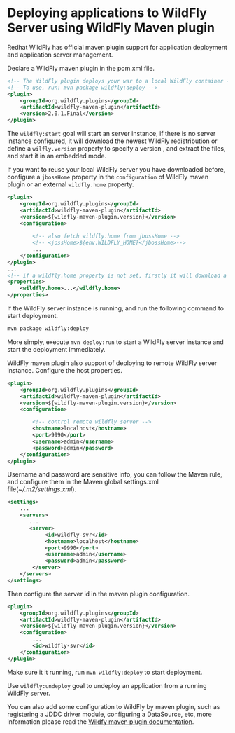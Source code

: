 # Deploying applications to WildFly Server using WildFly Maven plugin

Redhat WildFly has official maven plugin support for application deployment and application server management.

Declare a WildFly maven plugin in the pom.xml file.

```xml
<!-- The WildFly plugin deploys your war to a local WildFly container -->
<!-- To use, run: mvn package wildfly:deploy -->
<plugin>
	<groupId>org.wildfly.plugins</groupId>
	<artifactId>wildfly-maven-plugin</artifactId>
	<version>2.0.1.Final</version>
</plugin> 
```

The `wildfly:start` goal  will start an server instance, if there is no server instance configured, it will download the newest WildFly redistribution or define a `wilfly.version` property to specify a version , and extract the files, and start it in an embedded mode. 

If you want to reuse your local WildFly server you have downloaded before, configure a  `jbossHome` property in the `configuration` of WildFly maven plugin or an external `wildfly.home`  property.

```xml
<plugin>
    <groupId>org.wildfly.plugins</groupId>
    <artifactId>wildfly-maven-plugin</artifactId>
    <version>${wildfly-maven-plugin.version}</version>
    <configuration>
        
        <!-- also fetch wildfly.home from jbossHome -->
        <!-- <jossHome>${env.WILDFLY_HOME}</jbossHome>-->
        ...
    </configuration>
</plugin>
...
<!-- if a wildfly.home property is not set, firstly it will download a copy of wildfly distribution automatically -->
<properties>
	<wildfly.home>...</wildfly.home>
</properties>

```

If the WildFly server instance is running, and run the following command to start deployment.

```bash
mvn package wildfly:deploy
```

More simply, execute `mvn deploy:run` to start a WildFly server instance and start the deployment immediately.

WildFly maven plugin also support of deploying to remote  WildFly server instance. Configure the host properties.

```xml
<plugin>
    <groupId>org.wildfly.plugins</groupId>
    <artifactId>wildfly-maven-plugin</artifactId>
    <version>${wildfly-maven-plugin.version}</version>
    <configuration>

        <!-- control remote wildfly server -->
        <hostname>localhost</hostname>
        <port>9990</port>
        <username>admin</username>
        <password>admin</password>
    </configuration>
</plugin>
```

Username and password are sensitive info, you can follow the Maven rule, and configure them in the Maven global settings.xml file(*~/.m2/settings.xml*).

```xml
<settings>
    ...
	<servers>
       ... 
       <server>
            <id>wildfly-svr</id>
           	<hostname>localhost</hostname>
            <port>9990</port>
            <username>admin</username>
            <password>admin</password>
        </server>
    </servers>
</settings>    
```
Then configure the server id in the maven plugin configuration.

```xml
<plugin>
    <groupId>org.wildfly.plugins</groupId>
    <artifactId>wildfly-maven-plugin</artifactId>
    <version>${wildfly-maven-plugin.version}</version>
    <configuration>
		...
		<id>wildfly-svr</id>
    </configuration>
</plugin>
```

Make sure it it running, run `mvn wildfly:deploy` to start deployment.

Use `wildfly:undeploy` goal to undeploy an application from a running WildFly server.

You can also  add some configuration to WildFly by maven plugin, such as registering a JDDC driver module, configuring a DataSource, etc, more information please read the [Wildfy maven plugin documentation](https://docs.jboss.org/wildfly/plugins/maven/latest/index.html). 